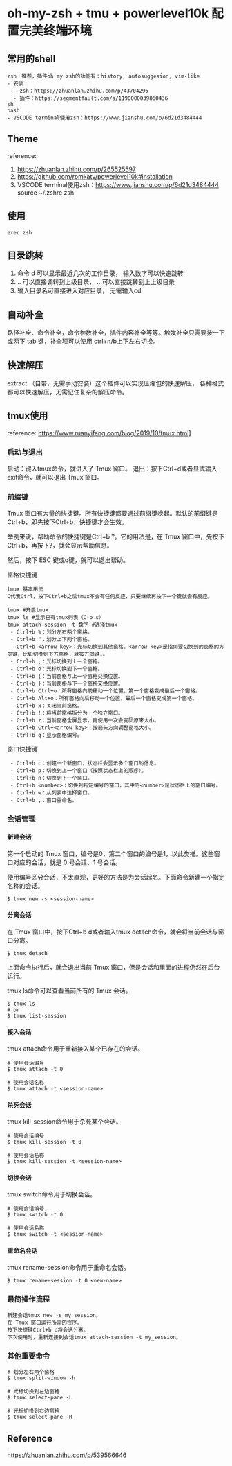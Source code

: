 # oh-my-zsh + tmu + powerlevel10k 配置完美终端环境

## 常用的shell
```
zsh：推荐，插件oh my zsh的功能有：history, autosuggesion, vim-like
- 安装：
  - zsh：https://zhuanlan.zhihu.com/p/43704296
  - 插件：https://segmentfault.com/a/1190000039860436
sh
bash
- VSCODE terminal使用zsh：https://www.jianshu.com/p/6d21d3484444
```
## Theme
reference: 
1. https://zhuanlan.zhihu.com/p/265525597
2. https://github.com/romkatv/powerlevel10k#installation
3. VSCODE terminal使用zsh：https://www.jianshu.com/p/6d21d3484444
source ~/.zshrc
zsh

## 使用
```
exec zsh
```

## 目录跳转

1. 命令 d 可以显示最近几次的工作目录， 输入数字可以快速跳转
2. .. 可以直接调转到上级目录， ...可以直接跳转到上上级目录
3. 输入目录名可直接进入对应目录， 无需输入cd

## 自动补全
路径补全、命令补全，命令参数补全，插件内容补全等等。触发补全只需要按一下或两下 tab 键，补全项可以使用 ctrl+n/b上下左右切换。

## 快速解压
extract （自带，无需手动安装）这个插件可以实现压缩包的快速解压， 各种格式都可以快速解压，无需记住复杂的解压命令。

## tmux使用
reference: https://www.ruanyifeng.com/blog/2019/10/tmux.html]

### 启动与退出
启动：键入tmux命令，就进入了 Tmux 窗口。
退出：按下Ctrl+d或者显式输入exit命令，就可以退出 Tmux 窗口。

### 前缀键
Tmux 窗口有大量的快捷键。所有快捷键都要通过前缀键唤起。默认的前缀键是Ctrl+b，即先按下Ctrl+b，快捷键才会生效。

举例来说，帮助命令的快捷键是Ctrl+b ?。它的用法是，在 Tmux 窗口中，先按下Ctrl+b，再按下?，就会显示帮助信息。

然后，按下 ESC 键或q键，就可以退出帮助。

窗格快捷键
```
tmux 基本用法
C代表Ctrl，按下Ctrl+b之后tmux不会有任何反应，只要继续再按下一个键就会有反应。

tmux #开启tmux
tmux ls #显示已有tmux列表（C-b s）
tmux attach-session -t 数字 #选择tmux
 - Ctrl+b %：划分左右两个窗格。
 - Ctrl+b "：划分上下两个窗格。
 - Ctrl+b <arrow key>：光标切换到其他窗格。<arrow key>是指向要切换到的窗格的方向键，比如切换到下方窗格，就按方向键↓。
 - Ctrl+b ;：光标切换到上一个窗格。
 - Ctrl+b o：光标切换到下一个窗格。
 - Ctrl+b {：当前窗格与上一个窗格交换位置。
 - Ctrl+b }：当前窗格与下一个窗格交换位置。
 - Ctrl+b Ctrl+o：所有窗格向前移动一个位置，第一个窗格变成最后一个窗格。
 - Ctrl+b Alt+o：所有窗格向后移动一个位置，最后一个窗格变成第一个窗格。
 - Ctrl+b x：关闭当前窗格。
 - Ctrl+b !：将当前窗格拆分为一个独立窗口。
 - Ctrl+b z：当前窗格全屏显示，再使用一次会变回原来大小。
 - Ctrl+b Ctrl+<arrow key>：按箭头方向调整窗格大小。
 - Ctrl+b q：显示窗格编号。
```
窗口快捷键
```
 - Ctrl+b c：创建一个新窗口，状态栏会显示多个窗口的信息。
 - Ctrl+b p：切换到上一个窗口（按照状态栏上的顺序）。
 - Ctrl+b n：切换到下一个窗口。
 - Ctrl+b <number>：切换到指定编号的窗口，其中的<number>是状态栏上的窗口编号。
 - Ctrl+b w：从列表中选择窗口。
 - Ctrl+b ,：窗口重命名。
```

### 会话管理

#### 新建会话
第一个启动的 Tmux 窗口，编号是0，第二个窗口的编号是1，以此类推。这些窗口对应的会话，就是 0 号会话、1 号会话。

使用编号区分会话，不太直观，更好的方法是为会话起名。下面命令新建一个指定名称的会话。

```shell
$ tmux new -s <session-name>
```

#### 分离会话
在 Tmux 窗口中，按下Ctrl+b d或者输入tmux detach命令，就会将当前会话与窗口分离。
```
$ tmux detach
```
上面命令执行后，就会退出当前 Tmux 窗口，但是会话和里面的进程仍然在后台运行。

tmux ls命令可以查看当前所有的 Tmux 会话。

```
$ tmux ls
# or
$ tmux list-session
```

#### 接入会话

tmux attach命令用于重新接入某个已存在的会话。

```
# 使用会话编号
$ tmux attach -t 0

# 使用会话名称
$ tmux attach -t <session-name>
```

#### 杀死会话
tmux kill-session命令用于杀死某个会话。

```
# 使用会话编号
$ tmux kill-session -t 0

# 使用会话名称
$ tmux kill-session -t <session-name>
```

#### 切换会话
tmux switch命令用于切换会话。
```
# 使用会话编号
$ tmux switch -t 0

# 使用会话名称
$ tmux switch -t <session-name>
```
#### 重命名会话

tmux rename-session命令用于重命名会话。
```
$ tmux rename-session -t 0 <new-name>
```
### 最简操作流程
```
新建会话tmux new -s my_session。
在 Tmux 窗口运行所需的程序。
按下快捷键Ctrl+b d将会话分离。
下次使用时，重新连接到会话tmux attach-session -t my_session。
```

### 其他重要命令
```
# 划分左右两个窗格
$ tmux split-window -h

# 光标切换到左边窗格
$ tmux select-pane -L

# 光标切换到右边窗格
$ tmux select-pane -R
```

## Reference
https://zhuanlan.zhihu.com/p/539566646